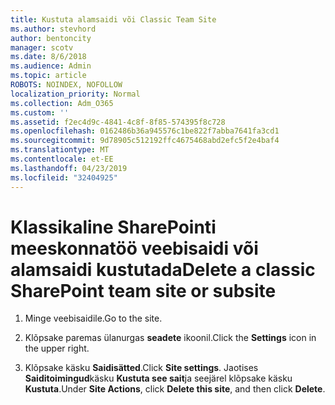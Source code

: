 ```yaml
---
title: Kustuta alamsaidi või Classic Team Site
ms.author: stevhord
author: bentoncity
manager: scotv
ms.date: 8/6/2018
ms.audience: Admin
ms.topic: article
ROBOTS: NOINDEX, NOFOLLOW
localization_priority: Normal
ms.collection: Adm_O365
ms.custom: ''
ms.assetid: f2ec4d9c-4841-4c8f-8f85-574395f8c728
ms.openlocfilehash: 0162486b36a945576c1be822f7abba7641fa3cd1
ms.sourcegitcommit: 9d78905c512192ffc4675468abd2efc5f2e4baf4
ms.translationtype: MT
ms.contentlocale: et-EE
ms.lasthandoff: 04/23/2019
ms.locfileid: "32404925"
---
```

# <a name="delete-a-classic-sharepoint-team-site-or-subsite"></a><span data-ttu-id="fcee4-102">Klassikaline SharePointi meeskonnatöö veebisaidi või alamsaidi kustutada</span><span class="sxs-lookup"><span data-stu-id="fcee4-102">Delete a classic SharePoint team site or subsite</span></span>

1. <span data-ttu-id="fcee4-103">Minge veebisaidile.</span><span class="sxs-lookup"><span data-stu-id="fcee4-103">Go to the site.</span></span>
    
2. <span data-ttu-id="fcee4-104">Klõpsake paremas ülanurgas **seadete** ikoonil.</span><span class="sxs-lookup"><span data-stu-id="fcee4-104">Click the **Settings** icon in the upper right.</span></span> 
    
3. <span data-ttu-id="fcee4-105">Klõpsake käsku **Saidisätted**.</span><span class="sxs-lookup"><span data-stu-id="fcee4-105">Click **Site settings**.</span></span> <span data-ttu-id="fcee4-106">Jaotises **Saiditoimingud**käsku **Kustuta see sait**ja seejärel klõpsake käsku **Kustuta**.</span><span class="sxs-lookup"><span data-stu-id="fcee4-106">Under **Site Actions**, click **Delete this site**, and then click **Delete**.</span></span>
    

